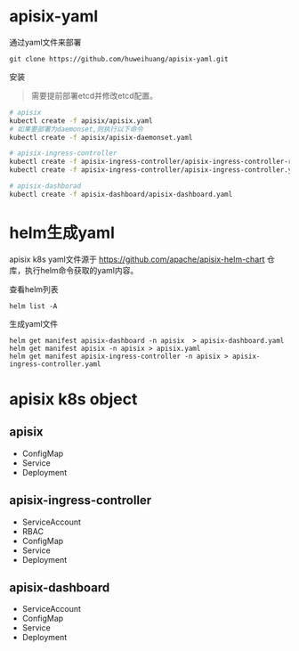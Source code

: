 # apisix-yaml

通过yaml文件来部署

```
git clone https://github.com/huweihuang/apisix-yaml.git
```

安装

> 需要提前部署etcd并修改etcd配置。

```bash
# apisix
kubectl create -f apisix/apisix.yaml
# 如果要部署为daemonset,则执行以下命令
kubectl create -f apisix/apisix-daemonset.yaml

# apisix-ingress-controller
kubectl create -f apisix-ingress-controller/apisix-ingress-controller-rbac.yaml
kubectl create -f apisix-ingress-controller/apisix-ingress-controller.yaml

# apisix-dashborad
kubectl create -f apisix-dashboard/apisix-dashboard.yaml
```

# helm生成yaml

apisix k8s yaml文件源于 https://github.com/apache/apisix-helm-chart 仓库，执行helm命令获取的yaml内容。

查看helm列表

```
helm list -A
```

生成yaml文件

```
helm get manifest apisix-dashboard -n apisix  > apisix-dashboard.yaml
helm get manifest apisix -n apisix > apisix.yaml
helm get manifest apisix-ingress-controller -n apisix > apisix-ingress-controller.yaml
```

# apisix k8s object

## apisix

- ConfigMap
- Service
- Deployment

## apisix-ingress-controller

- ServiceAccount
- RBAC
- ConfigMap
- Service
- Deployment

## apisix-dashboard

- ServiceAccount
- ConfigMap
- Service
- Deployment
